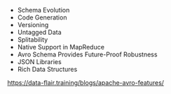 * Schema Evolution
* Code Generation
* Versioning
* Untagged Data
* Splitability
* Native Support in MapReduce
* Avro Schema Provides Future-Proof Robustness
* JSON Libraries
* Rich Data Structures

https://data-flair.training/blogs/apache-avro-features/